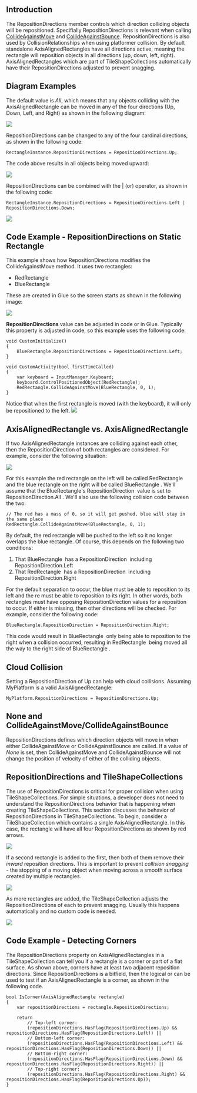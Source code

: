## Introduction

The RepositionDirections member controls which direction colliding objects will be repositioned. Specifially RepositionDirections is relevant when calling [CollideAgainstMove](/frb/docs/index.php?title=FlatRedBall.Math.Geometry.Polygon.CollideAgainstMove "FlatRedBall.Math.Geometry.Polygon.CollideAgainstMove") and [CollideAgainstBounce](/frb/docs/index.php?title=FlatRedBall.Math.Geometry.Polygon.CollideAgainstBounce "FlatRedBall.Math.Geometry.Polygon.CollideAgainstBounce"). RepositionDirections is also used by CollisionRelationships when using platformer collision. By default standalone AxisAlignedRectangles have all directions active, meaning the rectangle will reposition objects in all directions (up, down, left, right). AxisAlignedRectangles which are part of TileShapeCollections automatically have their RepositionDirections adjusted to prevent snagging.

## Diagram Examples

The default value is *All*, which means that any objects colliding with the AxisAlignedRectangle can be moved in any of the four directions (Up, Down, Left, and Right) as shown in the following diagram:

![](/media/2016-12-img_5861de789ebf2.png)

RepositionDirections can be changed to any of the four cardinal directions, as shown in the following code:

``` lang:c#
RectangleInstance.RepositionDirections = RepositionDirections.Up;
```

The code above results in all objects being moved upward:

![](/media/2016-12-img_5861e3b4255d1.png)

RepositionDirections can be combined with the \| (or) operator, as shown in the following code:

``` lang:c#
RectangleInstance.RepositionDirections = RepositionDirections.Left | RepositionDirections.Down;
```

![](/media/2016-12-img_5861e7c41533a.png)

## Code Example - RepositionDirections on Static Rectangle

This example shows how RepositionDirections modifies the CollideAgainstMove method. It uses two rectangles:

-   RedRectangle
-   BlueRectangle

These are created in Glue so the screen starts as shown in the following image:

![](/media/2021-04-img_606dbd93e2eaa.png)

**RepositionDirections** value can be adjusted in code or in Glue. Typically this property is adjusted in code, so this example uses the following code:

    void CustomInitialize()
    {
        BlueRectangle.RepositionDirections = RepositionDirections.Left;
    }

    void CustomActivity(bool firstTimeCalled)
    {
        var keyboard = InputManager.Keyboard;
        keyboard.ControlPositionedObject(RedRectangle);
        RedRectangle.CollideAgainstMove(BlueRectangle, 0, 1);
    }

Notice that when the first rectangle is moved (with the keyboard), it will only be repositioned to the left. [![](/media/2016-01-2021_April_07_083318.gif)](/media/2016-01-2021_April_07_083318.gif)

## 

## AxisAlignedRectangle vs. AxisAlignedRectangle

If two AxisAlignedRectangle instances are colliding against each other, then the RepositionDirection of both rectangles are considered. For example, consider the following situation:

![](/media/2016-12-img_5861f6e6e2248.png)

For this example the red rectangle on the left will be called RedRectangle  and the blue rectangle on the right will be called BlueRectangle . We'll assume that the BlueRectangle's RepositionDirection  value is set to RepositionDirection.All . We'll also use the following collision code between the two:

``` lang:c#
// The red has a mass of 0, so it will get pushed, blue will stay in the same place
RedRectangle.CollideAgainstMove(BlueRectangle, 0, 1);
```

By default, the red rectangle will be pushed to the left so it no longer overlaps the blue rectangle. Of course, this depends on the following two conditions:

1.  That BlueRectangle  has a RepositionDirection  including RepositionDirection.Left
2.  That RedRectangle  has a RepositionDirection  including RepositionDirection.Right

For the default separation to occur, the blue must be able to reposition to its left and the re must be able to reposition to its right. In other words, both rectangles must have opposing RepositionDirection values for a reposition to occur. If either is missing, then other directions will be checked. For example, consider the following code:

``` lang:c#
BlueRectangle.RepositionDirection = RepositionDirection.Right;
```

This code would result in BlueRectangle  only being able to reposition to the right when a collision occurred, resulting in RedRectangle  being moved all the way to the right side of BlueRectangle .

## Cloud Collision

Setting a RepositionDirection of Up can help with cloud collisions. Assuming MyPlatform is a valid AxisAlignedRectangle:

    MyPlatform.RepositionDirections = RepositionDirections.Up;

## None and CollideAgainstMove/CollideAgainstBounce

RepositionDirections defines which direction objects will move in when either CollideAgainstMove or CollideAgainstBounce are called. If a value of *None* is set, then CollideAgainstMove and CollideAgainstBounce will not change the position of velocity of either of the colliding objects.

## RepositionDirections and TileShapeCollections

The use of RepositionDirections is critical for proper collision when using TileShapeCollections. For simple situations, a developer does not need to understand the RepositionDirections behavior that is happening when creating TileShapeCollections. This section discusses the behavior of RepositionDirections in TileShapeCollections. To begin, consider a TileShapeCollection which contains a single AxisAlignedRectangle. In this case, the rectangle will have all four RepositionDirections as shown by red arrows.

![](/media/2021-04-img_606dc6d566b53.png)

If a second rectangle is added to the first, then both of them remove their *inward* reposition directions. This is important to prevent *collision snagging* - the stopping of a moving object when moving across a smooth surface created by multiple rectangles.

![](/media/2021-04-img_606dc7edb35b3.png)

As more rectangles are added, the TileShapeCollection adjusts the RepositionDirections of each to prevent snagging. Usually this happens automatically and no custom code is needed.

![](/media/2021-04-img_606dc913b62c6.png)

## Code Example - Detecting Corners

The RepositionDirections property on AxisAlignedRectangles in a TileShapeCollection can tell you if a rectangle is a corner or part of a flat surface. As shown above, corners have at least two adjacent reposition directions. Since RepositionDirections is a bitfield, then the logical or can be used to test if an AxisAlignedRectangle is a corner, as shown in the following code.

    bool IsCorner(AxisAlignedRectangle rectangle)
    {
        var repositionDirections = rectangle.RepositionDirections;

        return 
            // Top-left corner:
            (repositionDirections.HasFlag(RepositionDirections.Up) && repositionDirections.HasFlag(RepositionDirections.Left)) ||
            // Bottom-left corner:
            (repositionDirections.HasFlag(RepositionDirections.Left) && repositionDirections.HasFlag(RepositionDirections.Down)) ||
            // Bottom-right corner:
            (repositionDirections.HasFlag(RepositionDirections.Down) && repositionDirections.HasFlag(RepositionDirections.Right)) ||
            // Top-right corner:
            (repositionDirections.HasFlag(RepositionDirections.Right) && repositionDirections.HasFlag(RepositionDirections.Up));
    }

 
